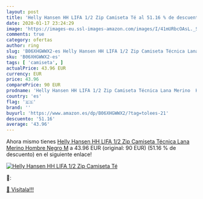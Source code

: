 ```yaml
---
layout: post
title: 'Helly Hansen HH LIFA 1/2 Zip Camiseta Té al 51.16 % de descuento'
date: 2020-01-17 23:24:29
image: 'https://images-eu.ssl-images-amazon.com/images/I/41mURbcOAsL._SL200_.jpg'
comments: true
category: ofertas
author: ring
slug: 'B06XHGWWX2-es Helly Hansen HH LIFA 1/2 Zip Camiseta Técnica Lana Merino...'
sku: 'B06XHGWWX2-es'
tags: [ 'camiseta', ]
actualPrice: 43.96 EUR
currency: EUR
price: 43.96
comparePrice: 90 EUR
prodname: 'Helly Hansen HH LIFA 1/2 Zip Camiseta Técnica Lana Merino  Hombre  Negro  M'
country: 'es'
flag: '🇪🇸'
brand: ''
buyurl: 'https://www.amazon.es/dp/B06XHGWWX2/?tag=tolees-21'
descuento: '51.16'
average: '43.96'
---
```


Ahora mismo tienes [Helly Hansen HH LIFA 1/2 Zip Camiseta Técnica Lana Merino  Hombre  Negro  M](https://www.amazon.es/dp/B06XHGWWX2/?tag=tolees-21) a 43.96 EUR (original: 90 EUR) (51.16 %  de descuento) en el siguiente enlace!

[![Helly Hansen HH LIFA 1/2 Zip Camiseta Té](https://images-eu.ssl-images-amazon.com/images/I/41mURbcOAsL._SL200_.jpg)](https://www.amazon.es/dp/B06XHGWWX2/?tag=tolees-21)

🔎:


[🛒 Visítala!!!](https://www.amazon.es/dp/B06XHGWWX2/?tag=tolees-21)
